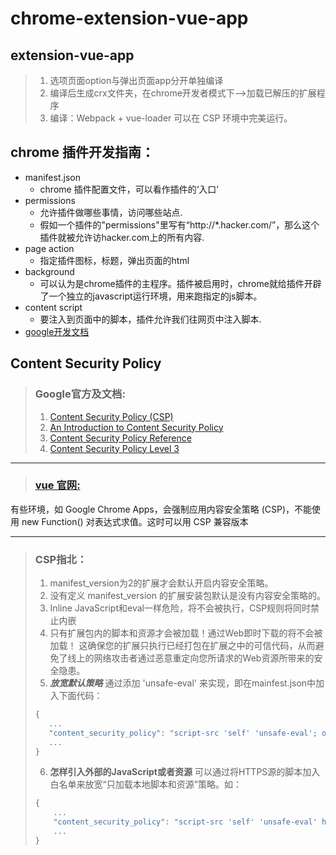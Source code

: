 # chrome-extension-vue-app
## extension-vue-app
> 1. 选项页面option与弹出页面app分开单独编译
> 2. 编译后生成crx文件夹，在chrome开发者模式下-->加载已解压的扩展程序
> 3. 编译：Webpack + vue-loader 可以在 CSP 环境中完美运行。


## chrome 插件开发指南：
* manifest.json 
  - chrome 插件配置文件，可以看作插件的‘入口’
* permissions
  - 允许插件做哪些事情，访问哪些站点.
  - 假如一个插件的"permissions"里写有“http://*.hacker.com/”，那么这个插件就被允许访hacker.com上的所有内容.
* page action
  - 指定插件图标，标题，弹出页面的html
* background
  - 可以认为是chrome插件的主程序。插件被启用时，chrome就给插件开辟了一个独立的javascript运行环境，用来跑指定的js脚本。
* content script
  - 要注入到页面中的脚本，插件允许我们往网页中注入脚本.
* [google开发文档](https://crxdoc-zh.appspot.com/extensions/devguide)

## Content Security Policy 
> ### Google官方及文档:
>  1. [Content Security Policy (CSP)](https://developer.chrome.com/extensions/contentSecurityPolicy)
>  2. [An Introduction to Content Security Policy](https://www.html5rocks.com/en/tutorials/security/content-security-policy/)
>  3. [Content Security Policy Reference](https://content-security-policy.com/)
>  4. [Content Security Policy Level 3](https://w3c.github.io/webappsec-csp/)
 
 ---
 
> ### [vue 官网:](https://cn.vuejs.org/v2/guide/installation.html#CSP-%E7%8E%AF%E5%A2%83)
   有些环境，如 Google Chrome Apps，会强制应用内容安全策略 (CSP)，不能使用 new Function() 对表达式求值。这时可以用 CSP 兼容版本

---

>  ### CSP指北：
> 1. manifest_version为2的扩展才会默认开启内容安全策略。
> 2. 没有定义 manifest_version 的扩展安装包默认是没有内容安全策略的。
> 3. Inline JavaScript和eval一样危险，将不会被执行，CSP规则将同时禁止内嵌
> 4. 只有扩展包内的脚本和资源才会被加载！通过Web即时下载的将不会被加载！ 这确保您的扩展只执行已经打包在扩展之中的可信代码，从而避免了线上的网络攻击者通过恶意重定向您所请求的Web资源所带来的安全隐患。
> 5. ***放宽默认策略*** 通过添加 'unsafe-eval' 来实现，即在mainfest.json中加入下面代码：
>   ```javascript
>   {
>      ...
>      "content_security_policy": "script-src 'self' 'unsafe-eval'; object-src 'self'",
>      ...
>   }
>   ```
> 6. **怎样引入外部的JavaScript或者资源** 可以通过将HTTPS源的脚本加入白名单来放宽“只加载本地脚本和资源”策略。如：
>  ```javascript
> {
>      ...
>      "content_security_policy": "script-src 'self' 'unsafe-eval' https://maps.googleapis.com/; object-src 'self'",
>      ...
>  }
>  ```
    

